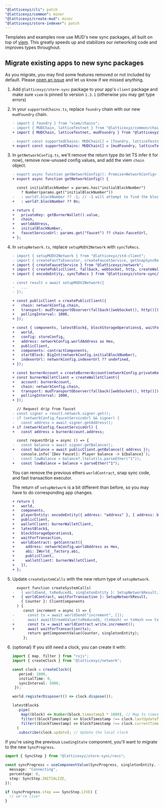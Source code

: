 ```yaml
---
"@latticexyz/cli": patch
"@latticexyz/common": minor
"@latticexyz/create-mud": minor
"@latticexyz/store-indexer": patch
---
```


Templates and examples now use MUD's new sync packages, all built on top of [viem](https://viem.sh/). This greatly speeds up and stabilizes our networking code and improves types throughout.

## Migrate existing apps to new sync packages

As you migrate, you may find some features removed or not included by default. Please [open an issue](https://github.com/latticexyz/mud/issues/new) and let us know if we missed anything.

1. Add `@latticexyz/store-sync` package to your app's `client` package and make sure `viem` is pinned to version `1.3.1` (otherwise you may get type errors)

2. In your `supportedChains.ts`, replace `foundry` chain with our new `mudFoundry` chain.

   ```diff
   - import { foundry } from "viem/chains";
   - import { MUDChain, latticeTestnet } from "@latticexyz/common/chains";
   + import { MUDChain, latticeTestnet, mudFoundry } from "@latticexyz/common/chains";

   - export const supportedChains: MUDChain[] = [foundry, latticeTestnet];
   + export const supportedChains: MUDChain[] = [mudFoundry, latticeTestnet];
   ```

3. In `getNetworkConfig.ts`, we'll remove the return type (to let TS infer it for now), remove now-unused config values, and add the viem `chain` object.

   ```diff 
   - export async function getNetworkConfig(): Promise<NetworkConfig> {
   + export async function getNetworkConfig() {
   ```

   ```diff
     const initialBlockNumber = params.has("initialBlockNumber")
       ? Number(params.get("initialBlockNumber"))
   -   : world?.blockNumber ?? -1; // -1 will attempt to find the block number from RPC
   +   : world?.blockNumber ?? 0n;
   ```

   ```diff
   + return {
   +   privateKey: getBurnerWallet().value,
   +   chain,
   +   worldAddress,
   +   initialBlockNumber,
   +   faucetServiceUrl: params.get("faucet") ?? chain.faucetUrl,
   + };
   ```

5. In `setupNetwork.ts`, replace `setupMUDV2Network` with `syncToRecs`.

   ```diff
   - import { setupMUDV2Network } from "@latticexyz/std-client";
   - import { createFastTxExecutor, createFaucetService, getSnapSyncRecords } from "@latticexyz/network";
   + import { createFaucetService } from "@latticexyz/network";
   + import { createPublicClient, fallback, webSocket, http, createWalletClient, getContract, Hex, parseEther } from "viem";
   + import { encodeEntity, syncToRecs } from "@latticexyz/store-sync/recs";
   ```
   
   ```diff
   - const result = await setupMUDV2Network({
   -   ...
   - });
   
   + const publicClient = createPublicClient({
   +   chain: networkConfig.chain,
   +   transport: mudTransportObserver(fallback([webSocket(), http()])),
   +   pollingInterval: 1000,
   + });

   + const { components, latestBlock$, blockStorageOperations$, waitForTransaction } = await syncToRecs({
   +   world,
   +   config: storeConfig,
   +   address: networkConfig.worldAddress as Hex,
   +   publicClient,
   +   components: contractComponents,
   +   startBlock: BigInt(networkConfig.initialBlockNumber),
   +   indexerUrl: networkConfig.indexerUrl ?? undefined,
   + });

   + const burnerAccount = createBurnerAccount(networkConfig.privateKey as Hex);
   + const burnerWalletClient = createWalletClient({
   +   account: burnerAccount,
   +   chain: networkConfig.chain,
   +   transport: mudTransportObserver(fallback([webSocket(), http()])),
   +   pollingInterval: 1000,
   + });
   ```

   ```diff
     // Request drip from faucet
   - const signer = result.network.signer.get();
   - if (networkConfig.faucetServiceUrl && signer) {
   -   const address = await signer.getAddress();
   + if (networkConfig.faucetServiceUrl) {
   +   const address = burnerAccount.address;
   ```

   ```diff
     const requestDrip = async () => {
   -   const balance = await signer.getBalance();
   +   const balance = await publicClient.getBalance({ address });
       console.info(`[Dev Faucet]: Player balance -> ${balance}`);
   -   const lowBalance = balance?.lte(utils.parseEther("1"));
   +   const lowBalance = balance < parseEther("1");
   ```

   You can remove the previous ethers `worldContract`, snap sync code, and fast transaction executor.

   The return of `setupNetwork` is a bit different than before, so you may have to do corresponding app changes.

   ```diff
   + return {
   +   world,
   +   components,
   +   playerEntity: encodeEntity({ address: "address" }, { address: burnerWalletClient.account.address }),
   +   publicClient,
   +   walletClient: burnerWalletClient,
   +   latestBlock$,
   +   blockStorageOperations$,
   +   waitForTransaction,
   +   worldContract: getContract({
   +     address: networkConfig.worldAddress as Hex,
   +     abi: IWorld__factory.abi,
   +     publicClient,
   +     walletClient: burnerWalletClient,
   +   }),
   + };
   ```

6. Update `createSystemCalls` with the new return type of `setupNetwork`.

   ```diff
     export function createSystemCalls(
   -   { worldSend, txReduced$, singletonEntity }: SetupNetworkResult,
   +   { worldContract, waitForTransaction }: SetupNetworkResult,
       { Counter }: ClientComponents
     ) {
        const increment = async () => {
   -      const tx = await worldSend("increment", []);
   -      await awaitStreamValue(txReduced$, (txHash) => txHash === tx.hash);
   +      const tx = await worldContract.write.increment();
   +      await waitForTransaction(tx);
          return getComponentValue(Counter, singletonEntity);
        };
   ```

7. (optional) If you still need a clock, you can create it with:

   ```ts
   import { map, filter } from "rxjs";
   import { createClock } from "@latticexyz/network";

   const clock = createClock({
      period: 1000,
      initialTime: 0,
      syncInterval: 5000,
    });
   
   world.registerDisposer(() => clock.dispose());

   latestBlock$
     .pipe(
       map((block) => Number(block.timestamp) * 1000), // Map to timestamp in ms
       filter((blockTimestamp) => blockTimestamp !== clock.lastUpdateTime), // Ignore if the clock was already refreshed with this block
       filter((blockTimestamp) => blockTimestamp !== clock.currentTime) // Ignore if the current local timestamp is correct
     )
     .subscribe(clock.update); // Update the local clock
   ```

If you're using the previous `LoadingState` component, you'll want to migrate to the new `SyncProgress`.

```ts
import { SyncStep } from "@latticexyz/store-sync/recs";

const syncProgress = useComponentValue(SyncProgress, singletonEntity, {
  message: "Connecting",
  percentage: 0,
  step: SyncStep.INITIALIZE,
});

if (syncProgress.step === SyncStep.LIVE) {
  // we're live!
}
```
